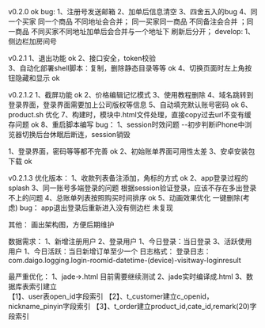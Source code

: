 v0.2.0    ok
bug:
1、注册号发送邮箱
2、加单后信息清空
3、四舍五入的bug
4、同一个买家 同一个商品 不同地址会合并；   同一买家同一商品 不同备注会合并 ；同一商品  不同买家不同地址加单后会合并与一个地址下 刷新后分开；
develop:
1、侧边栏加房间号

v0.2.1
1、退出功能  										ok
2、接口安全，token校验  							
3、自动化部署shell脚本：复制，删除静态目录等等		ok
4、切换页面时左上角按钮隐藏和显示					ok

v0.2.1.2
1、截屏功能																	ok
2、价格编辑记忆模式
3、使用教程删除
4、域名跳转到登录界面，登录界面需要加上公司版权等信息
5、自动填充默认账号密码														ok
6、product.sh 优化
7、构建时，模块中.html文件处理，直接copy过去url不变有缓存问题				ok
8、重启脚本编写
bug：
1、session时效问题 --初步判断iPhone中浏览器切换后台休眠后断连，session销毁



1、登录界面，密码等等都不完善						ok
2、初始账单界面可用性太差
3、安卓安装包下载									ok

v0.2.1.3
优化版本：
1、收款列表备注添加，角标的方式						ok
2、app登录过程的splash
3、同一账号多端登录的问题							根据session验证登录，应该不存在多出登录不上的问题
4、总账单列表按照购买时间排序						ok
5、动画效果优化 
一键删除(考虑)
bug：
app退出登录后重新进入没有侧边栏						未复现

其他：
画出架构图，方便后期维护


数据需求：
1、新增注册用户
2、登录用户
	1、今日登录：当日登录
3、活跃使用用户
	1、今日活跃：当日新增订单至少一个
日志格式：
	登录日志：com.daigo.logging.login-roomid-datetime-(device)-visitway-loginresult


最严重优化：
1、jade->.html  目前需要继续测试
2、jade实时编译成.html
3、数据库表索引建立                               
	【1】、user表open_id字段索引 【2】、t_customer建立c_openid，nickname_pinyin字段索引 【3】、t_order建立product_id,cate_id,remark(20)字段索引